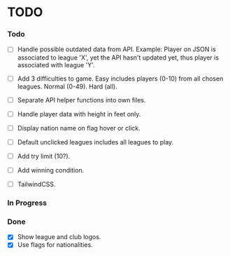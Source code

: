 # TODO

### Todo

- [ ] Handle possible outdated data from API. Example: Player on JSON is associated to league 'X', yet the API hasn't updated yet, thus player is associated with league 'Y'.

- [ ] Add 3 difficulties to game. Easy includes players (0-10) from all chosen leagues. Normal (0-49). Hard (all).

- [ ] Separate API helper functions into own files.

- [ ] Handle player data with height in feet only.

- [ ] Display nation name on flag hover or click.

- [ ] Default unclicked leagues includes all leagues to play.

- [ ] Add try limit (10?).

- [ ] Add winning condition.

- [ ] TailwindCSS.

### In Progress

### Done

- [x] Show league and club logos.
- [x] Use flags for nationalities.
